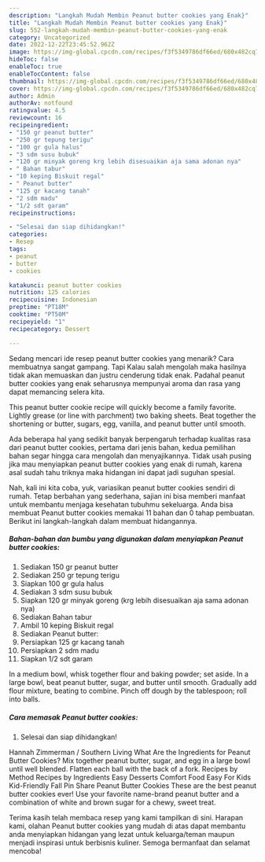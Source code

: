 ```yaml
---
description: "Langkah Mudah Membin Peanut butter cookies yang Enak}"
title: "Langkah Mudah Membin Peanut butter cookies yang Enak}"
slug: 552-langkah-mudah-membin-peanut-butter-cookies-yang-enak
category: Uncategorized
date: 2022-12-22T23:45:52.962Z
image: https://img-global.cpcdn.com/recipes/f3f5349786df66ed/680x482cq70/peanut-butter-cookies-foto-resep-utama.jpg
hideToc: false
enableToc: true
enableTocContent: false
thumbnail: https://img-global.cpcdn.com/recipes/f3f5349786df66ed/680x482cq70/peanut-butter-cookies-foto-resep-utama.jpg
cover: https://img-global.cpcdn.com/recipes/f3f5349786df66ed/680x482cq70/peanut-butter-cookies-foto-resep-utama.jpg
author: Admin
authorAv: notfound
ratingvalue: 4.5
reviewcount: 16
recipeingredient:
- "150 gr peanut butter"
- "250 gr tepung terigu"
- "100 gr gula halus"
- "3 sdm susu bubuk"
- "120 gr minyak goreng krg lebih disesuaikan aja sama adonan nya"
- " Bahan tabur"
- "10 keping Biskuit regal"
- " Peanut butter"
- "125 gr kacang tanah"
- "2 sdm madu"
- "1/2 sdt garam"
recipeinstructions:

- "Selesai dan siap dihidangkan!"
categories:
- Resep
tags:
- peanut
- butter
- cookies

katakunci: peanut butter cookies 
nutrition: 125 calories
recipecuisine: Indonesian
preptime: "PT18M"
cooktime: "PT50M"
recipeyield: "1"
recipecategory: Dessert

---
```



Sedang mencari ide resep peanut butter cookies yang menarik? Cara membuatnya sangat gampang. Tapi Kalau salah mengolah maka hasilnya tidak akan memuaskan dan justru cenderung tidak enak. Padahal peanut butter cookies yang enak seharusnya mempunyai aroma dan rasa yang dapat memancing selera kita.


This peanut butter cookie recipe will quickly become a family favorite. Lightly grease (or line with parchment) two baking sheets. Beat together the shortening or butter, sugars, egg, vanilla, and peanut butter until smooth.

Ada beberapa hal yang sedikit banyak berpengaruh terhadap kualitas rasa dari peanut butter cookies, pertama dari jenis bahan, kedua pemilihan bahan segar hingga cara mengolah dan menyajikannya. Tidak usah pusing jika mau menyiapkan peanut butter cookies yang enak di rumah, karena asal sudah tahu triknya maka hidangan ini dapat jadi suguhan spesial.


Nah, kali ini kita coba, yuk, variasikan peanut butter cookies sendiri di rumah. Tetap berbahan yang sederhana, sajian ini bisa memberi manfaat untuk membantu menjaga kesehatan tubuhmu sekeluarga. Anda bisa membuat Peanut butter cookies memakai 11 bahan dan 0 tahap pembuatan. Berikut ini langkah-langkah dalam membuat hidangannya.

<!--inarticleads1-->

##### Bahan-bahan dan bumbu yang digunakan dalam menyiapkan Peanut butter cookies:

1. Sediakan 150 gr peanut butter
1. Sediakan 250 gr tepung terigu
1. Siapkan 100 gr gula halus
1. Sediakan 3 sdm susu bubuk
1. Siapkan 120 gr minyak goreng (krg lebih disesuaikan aja sama adonan nya)
1. Sediakan  Bahan tabur
1. Ambil 10 keping Biskuit regal
1. Sediakan  Peanut butter:
1. Persiapkan 125 gr kacang tanah
1. Persiapkan 2 sdm madu
1. Siapkan 1/2 sdt garam


In a medium bowl, whisk together flour and baking powder; set aside. In a large bowl, beat peanut butter, sugar, and butter until smooth. Gradually add flour mixture, beating to combine. Pinch off dough by the tablespoon; roll into balls. 

<!--inarticleads2-->

##### Cara memasak Peanut butter cookies:


1. Selesai dan siap dihidangkan!

Hannah Zimmerman / Southern Living What Are the Ingredients for Peanut Butter Cookies? Mix together peanut butter, sugar, and egg in a large bowl until well blended. Flatten each ball with the back of a fork. Recipes by Method Recipes by Ingredients Easy Desserts Comfort Food Easy For Kids Kid-Friendly Fall Pin Share Peanut Butter Cookies These are the best peanut butter cookies ever! Use your favorite name-brand peanut butter and a combination of white and brown sugar for a chewy, sweet treat. 

Terima kasih telah membaca resep yang kami tampilkan di sini. Harapan kami, olahan Peanut butter cookies yang mudah di atas dapat membantu anda menyiapkan hidangan yang lezat untuk keluarga/teman maupun menjadi inspirasi untuk berbisnis kuliner. Semoga bermanfaat dan selamat mencoba!
